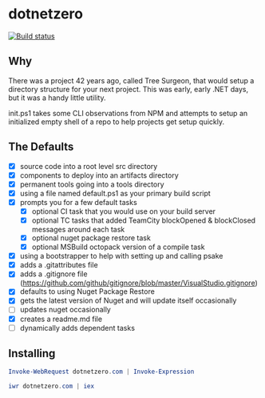 # dotnetzero

[![Build status](https://ci.appveyor.com/api/projects/status/tafyfqtcuqvw4ft8/branch/master?svg=true)](https://ci.appveyor.com/project/motowilliams/script/branch/master)

## Why

There was a project 42 years ago, called Tree Surgeon, that would setup a directory structure for your next project. This was early, early .NET days, but it was a handy little utility.

init.ps1 takes some CLI observations from NPM and attempts to setup an initialized empty shell of a repo to help projects get setup quickly.

## The Defaults

- [x] source code into a root level src directory
- [x] components to deploy into an artifacts directory
- [x] permanent tools going into a tools directory
- [x] using a file named default.ps1 as your primary build script
- [x] prompts you for a few default tasks
  - [x] optional CI task that you would use on your build server
  - [x] optional TC tasks that added TeamCity blockOpened & blockClosed messages around each task
  - [x] optional nuget package restore task
  - [x] optional MSBuild octopack version of a compile task
- [x] using a bootstrapper to help with setting up and calling psake
- [x] adds a .gitattributes file
- [x] adds a .gitignore file (https://github.com/github/gitignore/blob/master/VisualStudio.gitignore)
- [x] defaults to using Nuget Package Restore
- [x] gets the latest version of Nuget and will update itself occasionally
- [ ] updates nuget occasionally
- [x] creates a readme.md file
- [ ] dynamically adds dependent tasks

## Installing

``` powershell
Invoke-WebRequest dotnetzero.com | Invoke-Expression
```

``` powershell
iwr dotnetzero.com | iex
```
